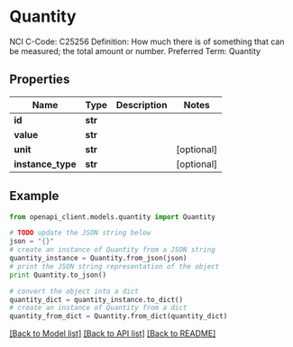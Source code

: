 # Quantity

NCI C-Code: C25256 Definition: How much there is of something that can be measured; the total amount or number. Preferred Term: Quantity

## Properties
Name | Type | Description | Notes
------------ | ------------- | ------------- | -------------
**id** | **str** |  | 
**value** | **str** |  | 
**unit** | **str** |  | [optional] 
**instance_type** | **str** |  | [optional] 

## Example

```python
from openapi_client.models.quantity import Quantity

# TODO update the JSON string below
json = "{}"
# create an instance of Quantity from a JSON string
quantity_instance = Quantity.from_json(json)
# print the JSON string representation of the object
print Quantity.to_json()

# convert the object into a dict
quantity_dict = quantity_instance.to_dict()
# create an instance of Quantity from a dict
quantity_from_dict = Quantity.from_dict(quantity_dict)
```
[[Back to Model list]](../README.md#documentation-for-models) [[Back to API list]](../README.md#documentation-for-api-endpoints) [[Back to README]](../README.md)


